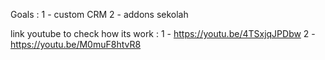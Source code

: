 Goals : 
1 - custom CRM
2 - addons sekolah

link youtube to check how its work : 
1 - https://youtu.be/4TSxjqJPDbw
2 - https://youtu.be/M0muF8htvR8
